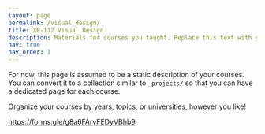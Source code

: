 ```yaml
---
layout: page
permalink: /visual_design/
title: XR-112 Visual Design
description: Materials for courses you taught. Replace this text with your description.
nav: true
nav_order: 1
---
```


For now, this page is assumed to be a static description of your courses. You can convert it to a collection similar to `_projects/` so that you can have a dedicated page for each course.

Organize your courses by years, topics, or universities, however you like!

https://forms.gle/g8a6FArvFEDyVBhb9
